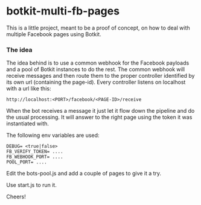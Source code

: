 # botkit-multi-fb-pages
This is a little project, meant to be a proof of concept, on how to deal with multiple Facebook pages using Botkit.

### **The idea**

The idea behind is to use a common webhook for the Facebook payloads and a pool of Botkit instances to do the rest. The common webhook will receive messages and then route them to the proper controller identified by its own url (containing the page-id). Every controller listens on localhost with a url like this:

```
http://localhost:<PORT>/facebook/<PAGE-ID>/receive
```
When the bot receives a message it just let it flow down the pipeline and do the usual processing. It will answer to the right page using the token it was instantiated with.

The following env variables are used:
```
DEBUG= <true|false>
FB_VERIFY_TOKEN= ....
FB_WEBHOOK_PORT= ....
POOL_PORT= ....
```

Edit the bots-pool.js and add a couple of pages to give it a try.

Use start.js to run it.

Cheers!
